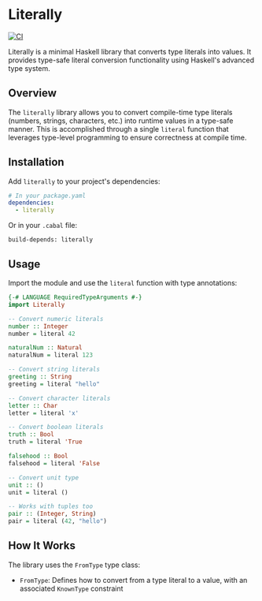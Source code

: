 # Literally

[![CI](https://github.com/tfausak/literally/actions/workflows/ci.yml/badge.svg)](https://github.com/tfausak/literally/actions/workflows/ci.yml)

Literally is a minimal Haskell library that converts type literals into values. It provides type-safe literal conversion functionality using Haskell's advanced type system.

## Overview

The `literally` library allows you to convert compile-time type literals (numbers, strings, characters, etc.) into runtime values in a type-safe manner. This is accomplished through a single `literal` function that leverages type-level programming to ensure correctness at compile time.

## Installation

Add `literally` to your project's dependencies:

```yaml
# In your package.yaml
dependencies:
  - literally
```

Or in your `.cabal` file:

```cabal
build-depends: literally
```

## Usage

Import the module and use the `literal` function with type annotations:

```haskell
{-# LANGUAGE RequiredTypeArguments #-}
import Literally

-- Convert numeric literals
number :: Integer
number = literal 42

naturalNum :: Natural  
naturalNum = literal 123

-- Convert string literals
greeting :: String
greeting = literal "hello"

-- Convert character literals
letter :: Char
letter = literal 'x'

-- Convert boolean literals
truth :: Bool
truth = literal 'True

falsehood :: Bool  
falsehood = literal 'False

-- Convert unit type
unit :: ()
unit = literal ()

-- Works with tuples too
pair :: (Integer, String)
pair = literal (42, "hello")
```

## How It Works

The library uses the `FromType` type class:

- `FromType`: Defines how to convert from a type literal to a value, with an associated `KnownType` constraint

